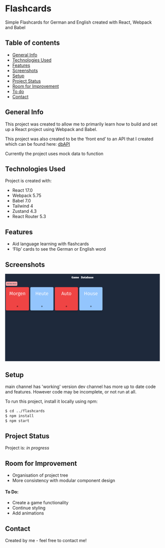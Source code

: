 # Flashcards

Simple Flashcards for German and English created with React, Webpack and Babel

## Table of contents

- [General Info](#general-info)
- [Technologies Used](#technologies-used)
- [Features](#features)
- [Screenshots](#screenshots)
- [Setup](#setup)
- [Project Status](#project-status)
- [Room for Improvement](#room-for-improvement)
- [To do](#to-do)
- [Contact](#contact)

## General Info

This project was created to allow me to primarily learn how to build and set up a React project using Webpack and Babel.

This project was also created to be the ‘front end’ to an API that I created which can be found here: [dbAPI](https://github.com/jonathanwears/dbapi/ "Database API")

Currently the project uses mock data to function

## Technologies Used

Project is created with:

- React 17.0
- Webpack 5.75
- Babel 7.0
- Tailwind 4
- Zustand 4.3
- React Router 5.3

## Features

- Aid language learning with flashcards
- ‘Flip’ cards to see the German or English word

## Screenshots

![Flashcards](./readme/flashcards-example.png)

## Setup

main channel has 'working' version
dev channel has more up to date code and features. However code may be incomplete, or not run at all.

To run this project, install it locally using npm:

```
$ cd ../flashcards
$ npm install
$ npm start
```

## Project Status

Project is: _in progress_

## Room for Improvement

- Organisation of project tree
- More consistency with modular component design

#### To Do:

- Create a game functionality
- Continue styling
- Add animations

## Contact

Created by me - feel free to contact me!
